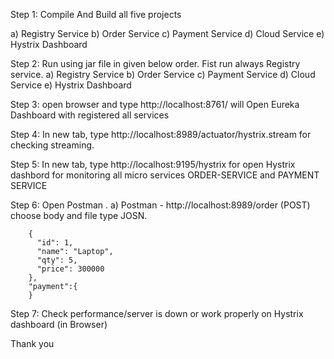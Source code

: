 Step 1: Compile And Build all five projects 

  a) Registry Service
  b) Order Service
  c) Payment Service
  d) Cloud Service
  e) Hystrix Dashboard
  
Step 2: Run using jar file in given below order. Fist run always Registry service.
  a) Registry Service
  b) Order Service
  c) Payment Service
  d) Cloud Service
  e) Hystrix Dashboard
  
Step 3:
  open browser and type http://localhost:8761/ will Open Eureka Dashboard with registered all services
  
Step 4: In new tab, type http://localhost:8989/actuator/hystrix.stream for checking streaming.

Step 5: In new tab, type http://localhost:9195/hystrix for open Hystrix dashbord for monitoring all micro services ORDER-SERVICE and PAYMENT SERVICE

Step 6: Open Postman .
  a) Postman - http://localhost:8989/order (POST)
        choose body and file type JOSN.
        
        {
          "id": 1,
          "name": "Laptop",
          "qty": 5,
          "price": 300000
        },
        "payment":{
        }
        
 Step 7: Check performance/server is down or work properly on Hystrix dashboard (in Browser)
 
 Thank you
 
